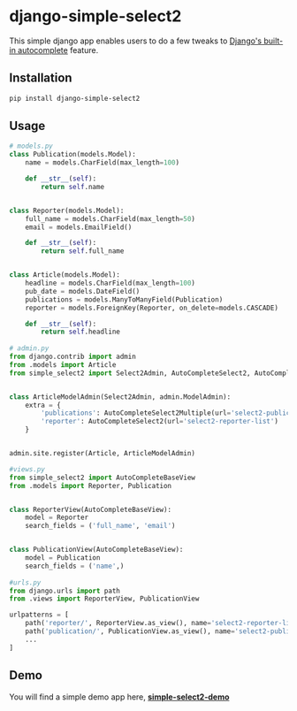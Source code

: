 # django-simple-select2

This simple django app enables users to do a few tweaks to [Django's built-in autocomplete](https://docs.djangoproject.com/en/dev/ref/contrib/admin/#django.contrib.admin.ModelAdmin.autocomplete_fields) feature.

## Installation
```bash
pip install django-simple-select2
```
## Usage
```python
# models.py
class Publication(models.Model):
    name = models.CharField(max_length=100)

    def __str__(self):
        return self.name


class Reporter(models.Model):
    full_name = models.CharField(max_length=50)
    email = models.EmailField()

    def __str__(self):
        return self.full_name


class Article(models.Model):
    headline = models.CharField(max_length=100)
    pub_date = models.DateField()
    publications = models.ManyToManyField(Publication)
    reporter = models.ForeignKey(Reporter, on_delete=models.CASCADE)

    def __str__(self):
        return self.headline
        
# admin.py
from django.contrib import admin
from .models import Article
from simple_select2 import Select2Admin, AutoCompleteSelect2, AutoCompleteSelect2Multiple


class ArticleModelAdmin(Select2Admin, admin.ModelAdmin):
    extra = {
        'publications': AutoCompleteSelect2Multiple(url='select2-publication-list'),
        'reporter': AutoCompleteSelect2(url='select2-reporter-list')
    }


admin.site.register(Article, ArticleModelAdmin)

#views.py
from simple_select2 import AutoCompleteBaseView
from .models import Reporter, Publication


class ReporterView(AutoCompleteBaseView):
    model = Reporter
    search_fields = ('full_name', 'email')


class PublicationView(AutoCompleteBaseView):
    model = Publication
    search_fields = ('name',)
    
#urls.py
from django.urls import path
from .views import ReporterView, PublicationView

urlpatterns = [
    path('reporter/', ReporterView.as_view(), name='select2-reporter-list'),
    path('publication/', PublicationView.as_view(), name='select2-publication-list'),
    ...
]


```

## Demo
You will find a simple demo app here, [**simple-select2-demo**](https://github.com/jerinpetergeorge/simple-select2-demo)

